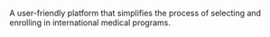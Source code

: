 A user-friendly platform that simplifies the process of selecting and enrolling in international medical programs.
